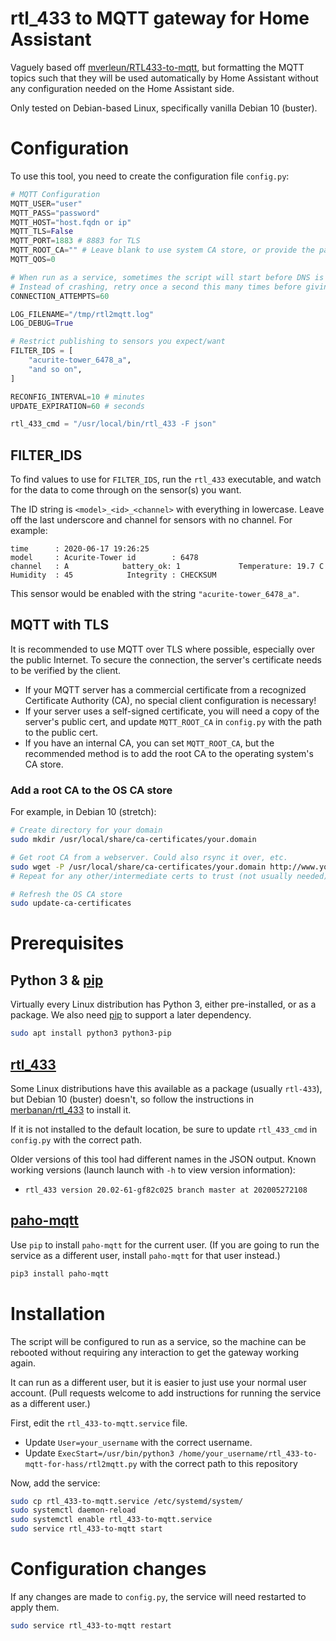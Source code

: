 # rtl_433 to MQTT gateway for Home Assistant

Vaguely based off [mverleun/RTL433-to-mqtt], but formatting the MQTT topics such that they will be used automatically by Home Assistant without any configuration needed on the Home Assistant side.

Only tested on Debian-based Linux, specifically vanilla Debian 10 (buster).

# Configuration

To use this tool, you need to create the configuration file `config.py`:

```py
# MQTT Configuration
MQTT_USER="user"
MQTT_PASS="password"
MQTT_HOST="host.fqdn or ip"
MQTT_TLS=False
MQTT_PORT=1883 # 8883 for TLS
MQTT_ROOT_CA="" # Leave blank to use system CA store, or provide the path to an internal CA or cert
MQTT_QOS=0

# When run as a service, sometimes the script will start before DNS is available
# Instead of crashing, retry once a second this many times before giving up
CONNECTION_ATTEMPTS=60

LOG_FILENAME="/tmp/rtl2mqtt.log"
LOG_DEBUG=True

# Restrict publishing to sensors you expect/want
FILTER_IDS = [
    "acurite-tower_6478_a",
    "and so on",
]

RECONFIG_INTERVAL=10 # minutes
UPDATE_EXPIRATION=60 # seconds

rtl_433_cmd = "/usr/local/bin/rtl_433 -F json"
```

## FILTER_IDS

To find values to use for `FILTER_IDS`, run the `rtl_433` executable, and watch for the data to come through on the sensor(s) you want.

The ID string is `<model>_<id>_<channel>` with everything in lowercase. Leave off the last underscore and channel for sensors with no channel. For example:

```
time      : 2020-06-17 19:26:25
model     : Acurite-Tower id        : 6478
channel   : A            battery_ok: 1             Temperature: 19.7 C       Humidity  : 45            Integrity : CHECKSUM
```

This sensor would be enabled with the string `"acurite-tower_6478_a"`.

## MQTT with TLS

It is recommended to use MQTT over TLS where possible, especially over the public Internet. To secure the connection, the server's certificate needs to be verified by the client.

* If your MQTT server has a commercial certificate from a recognized Certificate Authority (CA), no special client configuration is necessary!
* If your server uses a self-signed certificate, you will need a copy of the server's public cert, and update `MQTT_ROOT_CA` in `config.py` with the path to the public cert.
* If you have an internal CA, you can set `MQTT_ROOT_CA`, but the recommended method is to add the root CA to the operating system's CA store.

### Add a root CA to the OS CA store

For example, in Debian 10 (stretch):

```bash
# Create directory for your domain
sudo mkdir /usr/local/share/ca-certificates/your.domain

# Get root CA from a webserver. Could also rsync it over, etc.
sudo wget -P /usr/local/share/ca-certificates/your.domain http://www.your.domain/pki/root.crt
# Repeat for any other/intermediate certs to trust (not usually needed)

# Refresh the OS CA store
sudo update-ca-certificates
```

# Prerequisites

## Python 3 & [pip]

Virtually every Linux distribution has Python 3, either pre-installed, or as a package.
We also need [pip] to support a later dependency.

```bash
sudo apt install python3 python3-pip
```

## [rtl_433]

Some Linux distributions have this available as a package (usually `rtl-433`), but Debian 10 (buster) doesn't, so follow the instructions in [merbanan/rtl_433][rtl_433] to install it.

If it is not installed to the default location, be sure to update `rtl_433_cmd` in `config.py` with the correct path.

Older versions of this tool had different names in the JSON output.
Known working versions (launch launch with `-h` to view version information):
* `rtl_433 version 20.02-61-gf82c025 branch master at 202005272108`

## [paho-mqtt]

Use `pip` to install `paho-mqtt` for the current user.
(If you are going to run the service as a different user, install `paho-mqtt` for that user instead.)

```bash
pip3 install paho-mqtt
```

# Installation

The script will be configured to run as a service, so the machine can be rebooted without requiring any interaction to get the gateway working again.

It can run as a different user, but it is easier to just use your normal user account.
(Pull requests welcome to add instructions for running the service as a different user.)

First, edit the `rtl_433-to-mqtt.service` file.
* Update `User=your_username` with the correct username.
* Update `ExecStart=/usr/bin/python3 /home/your_username/rtl_433-to-mqtt-for-hass/rtl2mqtt.py` with the correct path to this repository

Now, add the service:

```bash
sudo cp rtl_433-to-mqtt.service /etc/systemd/system/
sudo systemctl daemon-reload
sudo systemctl enable rtl_433-to-mqtt.service
sudo service rtl_433-to-mqtt start
```

# Configuration changes

If any changes are made to `config.py`, the service will need restarted to apply them.

```bash
sudo service rtl_433-to-mqtt restart
```

[mverleun/RTL433-to-mqtt]: https://github.com/mverleun/RTL433-to-mqtt
[paho-mqtt]: https://pypi.org/project/paho-mqtt/
[pip]: https://pip.pypa.io/en/stable/
[rtl_433]: https://github.com/merbanan/rtl_433
